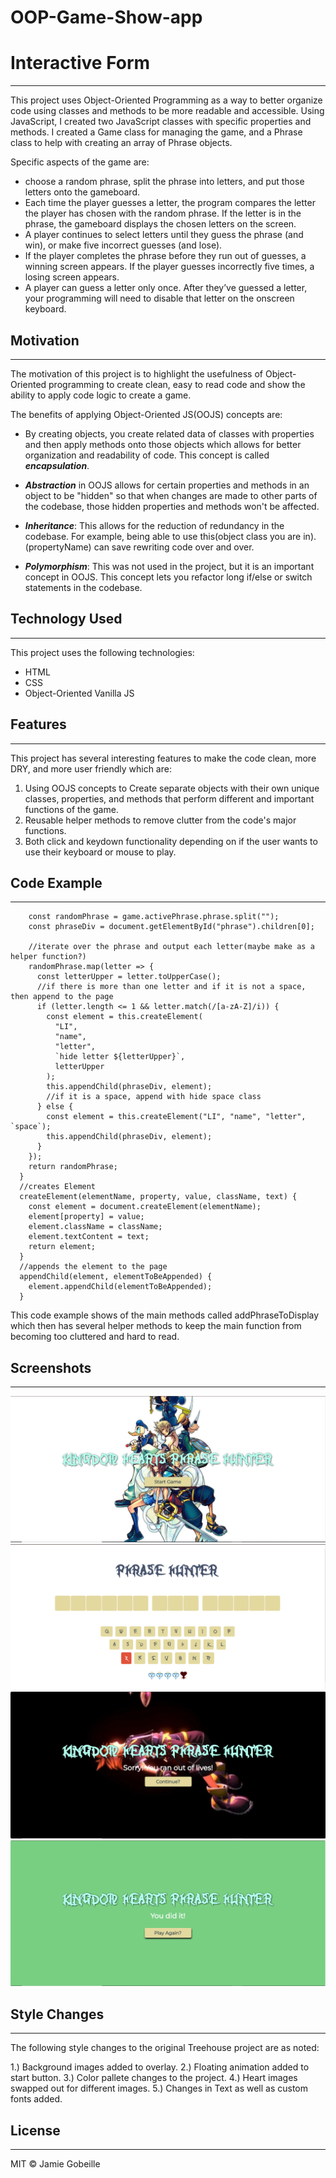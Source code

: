 # OOP-Game-Show-app

# Interactive Form

---

This project uses Object-Oriented Programming as a way to better organize code using classes and methods to be more readable and accessible. Using JavaScript, I created two JavaScript classes with specific properties and methods. I created a Game class for managing the game, and a Phrase class to help with creating an array of Phrase objects.

Specific aspects of the game are:

- choose a random phrase, split the phrase into letters, and put those letters onto the gameboard.
- Each time the player guesses a letter, the program compares the letter the player has chosen with the random phrase. If the letter is in the phrase, the gameboard displays the chosen letters on the screen.
- A player continues to select letters until they guess the phrase (and win), or make five incorrect guesses (and lose).
- If the player completes the phrase before they run out of guesses, a winning screen appears. If the player guesses incorrectly five times, a losing screen appears.
- A player can guess a letter only once. After they’ve guessed a letter, your programming will need to disable that letter on the onscreen keyboard.

## Motivation

---

The motivation of this project is to highlight the usefulness of Object-Oriented programming to create clean, easy to read code and show the ability to apply code logic to create a game.

The benefits of applying Object-Oriented JS(OOJS) concepts are:

- By creating objects, you create related data of classes with properties and then apply methods onto those objects which allows for better organization and readability of code. This concept is called **_encapsulation_**.

- **_Abstraction_** in OOJS allows for certain properties and methods in an object to be "hidden" so that when changes are made to other parts of the codebase, those hidden properties and methods won't be affected.

- **_Inheritance_**: This allows for the reduction of redundancy in the codebase. For example, being able to use this(object class you are in).(propertyName) can save rewriting code over and over.

- **_Polymorphism_**: This was not used in the project, but it is an important concept in OOJS. This concept lets you refactor long if/else or switch statements in the codebase.

## Technology Used

---

This project uses the following technologies:

- HTML
- CSS
- Object-Oriented Vanilla JS

## Features

---

This project has several interesting features to make the code clean, more DRY, and more user friendly which are:

1. Using OOJS concepts to Create separate objects with their own unique classes, properties, and methods that perform different and important functions of the game.
2. Reusable helper methods to remove clutter from the code's major functions.
3. Both click and keydown functionality depending on if the user wants to use their keyboard or mouse to play.

## Code Example

---

```addPhraseToDisplay() {
    const randomPhrase = game.activePhrase.phrase.split("");
    const phraseDiv = document.getElementById("phrase").children[0];

    //iterate over the phrase and output each letter(maybe make as a helper function?)
    randomPhrase.map(letter => {
      const letterUpper = letter.toUpperCase();
      //if there is more than one letter and if it is not a space, then append to the page
      if (letter.length <= 1 && letter.match(/[a-zA-Z]/i)) {
        const element = this.createElement(
          "LI",
          "name",
          "letter",
          `hide letter ${letterUpper}`,
          letterUpper
        );
        this.appendChild(phraseDiv, element);
        //if it is a space, append with hide space class
      } else {
        const element = this.createElement("LI", "name", "letter", `space`);
        this.appendChild(phraseDiv, element);
      }
    });
    return randomPhrase;
  }
  //creates Element
  createElement(elementName, property, value, className, text) {
    const element = document.createElement(elementName);
    element[property] = value;
    element.className = className;
    element.textContent = text;
    return element;
  }
  //appends the element to the page
  appendChild(element, elementToBeAppended) {
    element.appendChild(elementToBeAppended);
  }
```

This code example shows of the main methods called addPhraseToDisplay which then has several helper methods to keep the main function from becoming too cluttered and hard to read.

## Screenshots

---

![Image description](images\screenshot1.png)
![Image description](images\screenshot2.png)
![Image description](images\screenshot3.png)
![Image description](images\screenshot4.png)

## Style Changes

---

The following style changes to the original Treehouse project are as noted:

1.) Background images added to overlay.
2.) Floating animation added to start button.
3.) Color pallete changes to the project.
4.) Heart images swapped out for different images.
5.) Changes in Text as well as custom fonts added.

## License

---

MIT © Jamie Gobeille
